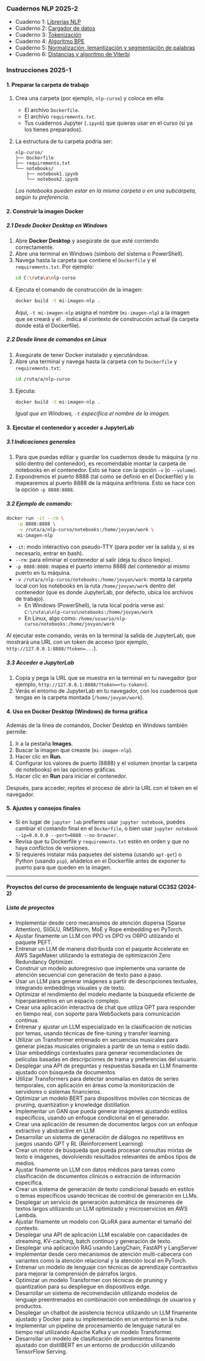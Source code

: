 ### Cuadernos NLP 2025-2

* Cuaderno 1: [Librerías NLP](https://github.com/kapumota/Actividades-CC0C2/blob/main/2025-1/Librerias_NLP.ipynb)
* Cuaderno 2: [Cargador de datos](https://github.com/kapumota/Actividades-CC0C2/blob/main/2025-1/Cargador_datos_NLP.ipynb)
* Cuaderno 3: [Tokenización](https://github.com/kapumota/Actividades-CC0C2/blob/main/2025-1/Tokenizacion.ipynb)
* Cuaderno 4: [Algoritmo BPE](https://github.com/kapumota/Actividades-CC0C2/blob/main/2025-1/BPE.ipynb)
* Cuaderno 5: [Normalización, lemantización y segmentación de palabras](https://github.com/kapumota/Actividades-CC0C2/blob/main/2025-1/Normalizacion_lemantizacion.ipynb)
* Cuaderno 6: [Distancias y algoritmo de Viterbi](https://github.com/kapumota/Actividades-CC0C2/blob/main/2025-1/distancias.ipynb)


### Instrucciones 2025-1

#### 1. Preparar la carpeta de trabajo

1. Crea una carpeta (por ejemplo, `nlp-curso`) y coloca en ella:
   - El archivo `Dockerfile`.
   - El archivo `requirements.txt`.
   - Tus cuadernos Jupyter (`.ipynb`) que quieras usar en el curso (si ya los tienes preparados).

2. La estructura de tu carpeta podría ser:
   ```
   nlp-curso/
   ├── Dockerfile
   ├── requirements.txt
   └── notebooks/
       ├── notebook1.ipynb
       └── notebook2.ipynb
   ```
   *Los notebooks pueden estar en la misma carpeta o en una subcarpeta, según tu preferencia.*

#### 2. Construir la imagen Docker

##### 2.1 Desde Docker Desktop en Windows

1. Abre **Docker Desktop** y asegúrate de que esté corriendo correctamente.
2. Abre una terminal en Windows (símbolo del sistema o PowerShell).
3. Navega hasta la carpeta que contiene el `Dockerfile` y el `requirements.txt`. Por ejemplo:
   ```bash
   cd C:\ruta\a\nlp-curso
   ```
4. Ejecuta el comando de construcción de la imagen:
   ```bash
   docker build -t mi-imagen-nlp .
   ```
   Aquí, `-t mi-imagen-nlp` asigna el nombre (`mi-imagen-nlp`) a la imagen que se creará y el `.` indica el contexto de construcción actual (la carpeta donde está el Dockerfile).

##### 2.2 Desde línea de comandos en Linux

1. Asegúrate de tener Docker instalado y ejecutándose.
2. Abre una terminal y navega hasta la carpeta con tu `Dockerfile` y `requirements.txt`:
   ```bash
   cd /ruta/a/nlp-curso
   ```
3. Ejecuta:
   ```bash
   docker build -t mi-imagen-nlp .
   ```
   *Igual que en Windows, `-t` especifica el nombre de la imagen.*


#### 3. Ejecutar el contenedor y acceder a JupyterLab

##### 3.1 Indicaciones generales

1. Para que puedas editar y guardar los cuadernos desde tu máquina (y no sólo dentro del contenedor), es recomendable montar la carpeta de notebooks en el contenedor. Esto se hace con la opción `-v` (o `--volume`).
2. Expondremos el puerto 8888 (tal como se definió en el Dockerfile) y lo mapearemos al puerto 8888 de la máquina anfitriona. Esto se hace con la opción `-p 8888:8888`.

##### 3.2 Ejemplo de comando:

```bash
docker run -it --rm \
    -p 8888:8888 \
    -v /ruta/a/nlp-curso/notebooks:/home/jovyan/work \
    mi-imagen-nlp
```

- `-it`: modo interactivo con pseudo-TTY (para poder ver la salida y, si es necesario, entrar en bash).
- `--rm`: para eliminar el contenedor al salir (deja tu disco limpio).
- `-p 8888:8888`: mapea el puerto interno 8888 del contenedor al mismo puerto en tu máquina.
- `-v /ruta/a/nlp-curso/notebooks:/home/jovyan/work`: monta la carpeta local con los notebooks en la ruta `/home/jovyan/work` dentro del contenedor (que es donde JupyterLab, por defecto, ubica los archivos de trabajo).
   - En Windows (PowerShell), la ruta local podría verse así: `C:\ruta\a\nlp-curso\notebooks:/home/jovyan/work`
   - En Linux, algo como: `/home/usuario/nlp-curso/notebooks:/home/jovyan/work`

Al ejecutar este comando, verás en la terminal la salida de JupyterLab, que mostrará una URL con un token de acceso (por ejemplo, `http://127.0.0.1:8888/?token=...`). 

##### 3.3 Acceder a JupyterLab

1. Copia y pega la URL que se muestra en la terminal en tu navegador (por ejemplo, `http://127.0.0.1:8888/?token=<tu-token>`).
2. Verás el entorno de JupyterLab en tu navegador, con los cuadernos que tengas en la carpeta montada (`/home/jovyan/work`).


#### 4. Uso en Docker Desktop (Windows) de forma gráfica

Además de la línea de comandos, Docker Desktop en Windows también permite:

1. Ir a la pestaña **Images**.
2. Buscar la imagen que creaste (`mi-imagen-nlp`).
3. Hacer clic en **Run**.
4. Configurar los valores de puerto (8888) y el volumen (montar la carpeta de notebooks) en las opciones gráficas.
5. Hacer clic en **Run** para iniciar el contenedor.

Después, para acceder, repites el proceso de abrir la URL con el token en el navegador.

#### 5. Ajustes y consejos finales

- Si en lugar de `jupyter lab` prefieres usar `jupyter notebook`, puedes cambiar el comando final en el `Dockerfile`, o bien usar `jupyter notebook --ip=0.0.0.0 --port=8888 --no-browser`.  
- Revisa que tu Dockerfile y `requirements.txt` estén en orden y que no haya conflictos de versiones.
- Si requieres instalar más paquetes del sistema (usando `apt-get`) o Python (usando `pip`), añádelos en el Dockerfile antes de exponer tu puerto para que queden en la imagen.


---
#### Proyectos del curso de procesamiento de lenguaje natural CC3S2 (2024-2)

##### Lista de proyectos

* Implementar desde cero mecanismos de atención dispersa (Sparse Attention), SliGLU, RMSNorm, MoE y Rope embedding en PyTorch.
* Ajustar finamente un LLM con PPO vs DPO vs ORPO utilizando el paquete PEFT.
* Entrenar un LLM de manera distribuida con el paquete Accelerate en AWS SageMaker utilizando la estrategia de optimización Zero Redundancy Optimizer.
* Construir un modelo autoregresivo que implemente una variante de atención secuencial con generación de texto paso a paso.
* Usar un LLM para generar imágenes a partir de descripciones textuales, integrando embeddings visuales y de texto.
* Optimizar el rendimiento del modelo mediante la búsqueda eficiente de hiperparámetros en un espacio complejo.
* Crear una aplicación interactiva de chat que utiliza GPT para responder en tiempo real, con soporte para WebSockets para comunicación continua.
* Entrenar y ajustar un LLM especializado en la clasificación de noticias por temas, usando técnicas de fine-tuning y transfer learning.
* Utilizar un Transformer entrenado en secuencias musicales para generar piezas musicales originales a partir de un tema o estilo dado.
* Usar embeddings contextuales para generar recomendaciones de películas basadas en descripciones de trama y preferencias del usuario.
* Desplegar una API de preguntas y respuestas basada en LLM finamente ajustado con búsqueda de documentos
* Utilizar Transformers para detectar anomalías en datos de series temporales, con aplicación en áreas como la monitorización de servidores o sistemas financieros.
* Optimizar un modelo BERT para dispositivos móviles con técnicas de pruning, quantization y knowledge distillation
* Implementar un GAN que pueda generar imágenes ajustando estilos específicos, usando un enfoque condicional en el generador.
* Crear una aplicación de resumen de documentos largos con un enfoque extractivo y abstractive en LLM
* Desarrollar un sistema de generación de diálogos no repetitivos en juegos usando GPT y RL (Reinforcement Learning)
* Crear un motor de búsqueda que pueda procesar consultas mixtas de texto e imágenes, devolviendo resultados relevantes de ambos tipos de medios.
* Ajustar finamente un LLM con datos médicos para tareas como clasificación de documentos clínicos o extracción de información específica.
* Crear un sistema de generación de texto condicional basado en estilos o temas específicos usando técnicas de control de generación en LLMs.
* Desplegar un servicio de generación automática de resúmenes de textos largos utilizando un LLM optimizado y microservicios en AWS Lambda.
* Ajustar finamente un modelo con QLoRA para aumentar el tamaño del contexto.
* Desplegar una API de aplicación LLM escalable con capacidades de streaming, KV-caching, batch continuo y generación de texto.
* Desplegar una aplicación RAG usando LangChain, FastAPI y LangServer
* Implementar desde cero mecanismos de atención multi-cabecera con variantes como la atención relacional y la atención local en PyTorch.
* Entrenar un modelo de lenguaje con técnicas de aprendizaje contrastivo para mejorar la comprensión de párrafos largos.
* Optimizar un modelo Transformer con técnicas de pruning y quantization para su despliegue en dispositivos edge.
* Desarrollar un sistema de recomendación utilizando modelos de lenguaje preentrenados en combinación con embeddings de usuarios y productos.
* Desplegar un chatbot de asistencia técnica utilizando un LLM finamente ajustado y Docker para su implementación en un entorno en la nube.
* Implementar un pipeline de procesamiento de lenguaje natural en tiempo real utilizando Apache Kafka y un modelo Transformer.
* Desarrollar un modelo de clasificación de sentimientos finamente ajustado con distilBERT en un entorno de producción utilizando TensorFlow Serving.
